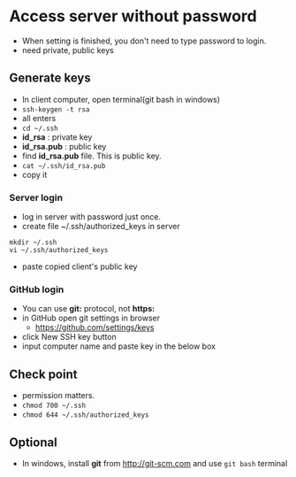 # Access server without password
- When setting is finished, you don't need to type password to login.
- need private, public keys

## Generate keys
- In client computer, open terminal(git bash in windows)
- `ssh-keygen -t rsa`
- all enters
- `cd ~/.ssh`
- **id_rsa** : private key
- **id_rsa.pub** : public key
- find **id_rsa.pub** file. This is public key.
- `cat ~/.ssh/id_rsa.pub`
- copy it

### Server login
- log in server with password just once.
- create file ~/.ssh/authorized_keys in server
```
mkdir ~/.ssh
vi ~/.ssh/authorized_keys
```
- paste copied client's public key

### GitHub login
- You can use **git:** protocol, not **https:**
- in GitHub open git settings in browser
  * https://github.com/settings/keys
- click New SSH key button
- input computer name and paste key in the below box

## Check point
- permission matters.
- `chmod 700 ~/.ssh`
- `chmod 644 ~/.ssh/authorized_keys`

## Optional
- In windows, install **git** from http://git-scm.com and use `git bash` terminal

